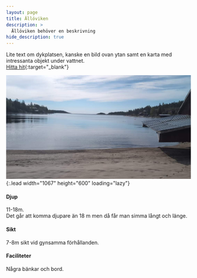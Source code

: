 ```yaml
---
layout: page
title: Ällöviken
description: >
  Ällöviken behöver en beskrivning
hide_description: true
---
```


Lite text om dykplatsen, kanske en bild ovan ytan samt en karta med intressanta objekt under vattnet.  
[Hitta hit](https://www.google.com/maps/dir/?api=1&origin=Current+Location&destination=63.216272,19.031825){:target="_blank"}

![image](/dykplatser/alloviken.jpg){:.lead width="1067" height="600" loading="lazy"}

#### Djup

11-18m.  
Det går att komma djupare än 18 m men då får man simma långt och länge.

#### Sikt

7-8m sikt vid gynsamma förhållanden.

#### Faciliteter

Några bänkar och bord.

